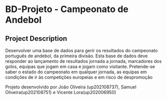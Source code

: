 # BD-Projeto - Campeonato de Andebol

## Project Description

Desenvolver uma base de dados para gerir os resultados do campeonato português de
andebol, da primeira divisão. Esta base de dados deve responder ao lançamento de
resultados jornada a jornada, marcadores dos golos, equipas que jogam em casa e jogam
como visitante. Pretende-se saber o estado do campeonato em qualquer jornada, as equipas
em condições de ir às competições europeias e em risco de despromoção

Projeto desenvolvido por João Oliveira (up202108737), Samuel Oliveira(up202108751) e Vicente Lora(up202006950)

